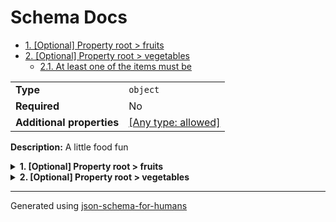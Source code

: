 # Schema Docs

- [1. [Optional] Property root > fruits](#fruits)
- [2. [Optional] Property root > vegetables](#vegetables)
  - [2.1. At least one of the items must be](#autogenerated_heading_2)

|                           |                                                                           |
| ------------------------- | ------------------------------------------------------------------------- |
| **Type**                  | `object`                                                                  |
| **Required**              | No                                                                        |
| **Additional properties** | [[Any type: allowed]](# "Additional Properties of any type are allowed.") |

**Description:** A little food fun

<details>
<summary><strong> <a name="fruits"></a>1. [Optional] Property root > fruits</strong>  

</summary>
<blockquote>

|              |                   |
| ------------ | ----------------- |
| **Type**     | `array of string` |
| **Required** | No                |

**Description:** 5 to 8 fruits that you like

|                      | Array restrictions |
| -------------------- | ------------------ |
| **Min items**        | 5                  |
| **Max items**        | 8                  |
| **Items unicity**    | True               |
| **Additional items** | False              |
| **Tuple validation** | See below          |

</blockquote>
</details>

<details>
<summary><strong> <a name="vegetables"></a>2. [Optional] Property root > vegetables</strong>  

</summary>
<blockquote>

|              |         |
| ------------ | ------- |
| **Type**     | `array` |
| **Required** | No      |

|                      | Array restrictions |
| -------------------- | ------------------ |
| **Min items**        | N/A                |
| **Max items**        | N/A                |
| **Items unicity**    | False              |
| **Additional items** | False              |
| **Tuple validation** | See below          |

### <a name="autogenerated_heading_2"></a>2.1. At least one of the items must be

|              |         |
| ------------ | ------- |
| **Type**     | `const` |
| **Required** | No      |

Specific value: `"eggplant"`

</blockquote>
</details>

----------------------------------------------------------------------------------------------------------------------------
Generated using [json-schema-for-humans](https://github.com/coveooss/json-schema-for-humans)
